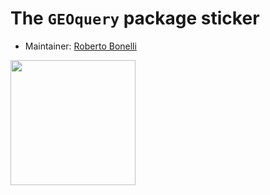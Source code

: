 # The `GEOquery` package sticker

* Maintainer: [Roberto Bonelli](https://github.com/Robbie90/)

<img src=GEOquery.png height="200">
